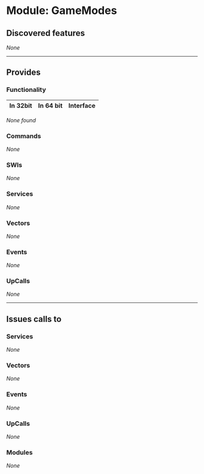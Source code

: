 # Module: GameModes

## Discovered features


*None*

---

## Provides

### Functionality

| In 32bit | In 64 bit | Interface |
|----------|-----------|-----------|

*None found*

### Commands


*None*


### SWIs


*None*


### Services


*None*


### Vectors


*None*


### Events


*None*


### UpCalls


*None*


---

## Issues calls to

### Services


*None*


### Vectors


*None*


### Events


*None*


### UpCalls


*None*


### Modules


*None*


